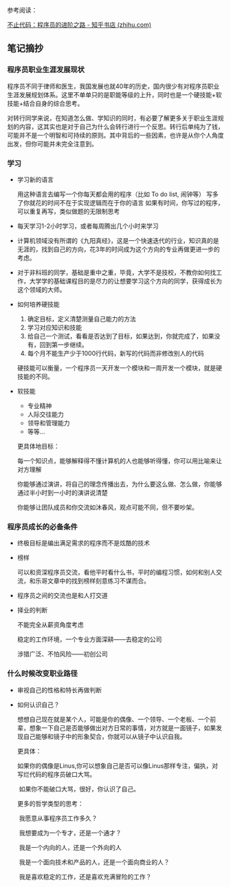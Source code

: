 参考阅读：

[不止代码：程序员的进阶之路 - 知乎书店 (zhihu.com)](https://www.zhihu.com/pub/book/119633220)

## 笔记摘抄

### 程序员职业生涯发展现状
程序员不同于律师和医生，我国发展也就40年的历史，国内很少有对程序员职业生涯发展规划体系。这里不单单只的是职能等级的上升，同时也是一个硬技能+软技能+结合自身的综合思考。

对转行同学来说，在知道怎么做、学知识的同时，有必要了解更多关于职业生涯规划的内容，这其实也是对于自己为什么会转行进行一个反思。转行后单纯为了钱，可能并不是一个明智和可持续的原则。其中背后的一些因素，也许是从你个人角度出发，但你可能并未完全注意到。

### 学习
- 学习新的语言

  用这种语言去编写一个你每天都会用的程序（比如 To do list, 闹钟等）
  写多了你就花的时间不在于实现逻辑而在于你的语言
  如果有时间，你写过的程序，可以重复再写，类似做题的无限制思考

- 每天学习1-2小时学习，或者每周腾出几个小时来学习

- 计算机领域没有所谓的《九阳真经》，这是一个快速迭代的行业，知识真的是无涯的，找到自己的方向，花3年的时间成为这个方向的专业再做更进一步的考虑。

- 对于非科班的同学，基础是重中之重，毕竟，大学不是技校，不教你如何找工作，大学学的基础课程目的是尽力的让想要学习这个方向的同学，获得成长为这个领域的大师。

- 如何培养硬技能

  1. 确定目标，定义清楚测量自己能力的方法
  2. 学习对应知识和技能
  3. 给自己一个测试，看看是否达到了目标，如果达到，你就完成了，如果没有，回到第一步继续。
  4. 每个月不能生产少于1000行代码，新写的代码而非修改别人的代码

  硬技能可以衡量，一个程序员一天开发一个模块和一周开发一个模块，就是硬技能的不同。

- 软技能

  - 专业精神
  - 人际交往能力
  - 领导和管理能力
  - 等等...

  更具体地目标：

  ​	每一个知识点，能够解释得不懂计算机的人也能够听得懂，你可以用比喻来让对方理解

  ​	你能够通过演讲，将自己的理念传播出去，为什么要这么做、怎么做，你能够通过半小时到一小时的演讲说清楚

  ​	你能够让团队成员和你交流如沐春风，观点可能不同，但不要吵架。

### 程序员成长的必备条件

- 终极目标是编出满足需求的程序而不是炫酷的技术

- 榜样

  可以和资深程序员交流，看他平时看什么书，平时的编程习惯，如何和别人交流，和乐哥文章中的找到榜样刻意练习不谋而合。

- 程序员之间的交流也是和人打交道

- 择业的判断

  不能完全从薪资角度考虑

  稳定的工作环境，一个专业方面深耕——去稳定的公司

  涉猎广泛、不怕风险——初创公司

### 什么时候改变职业路径

- 审视自己的性格和特长再做判断

- 如何认识自己？

  想想自己现在就是某个人，可能是你的偶像、一个领导、一个老板、一个前辈，想象一下自己是否能够做出对方日常的事情，对方就是一面镜子，如果发现自己能够和镜子中的形象契合，你就可以从镜子中认识自我。

  更具体：

  ​	如果你的偶像是Linus,你可以想象自己是否可以像Linus那样专注，偏执，对写烂代码的程序员破口大骂。

  ​	如果你不能破口大骂，很好，你认识了自己。

  更多的哲学类型的思考：

  ​	我愿意从事程序员工作多久？

  ​	我想要成为一个专才，还是一个通才？

  ​	我是一个内向的人，还是一个外向的人

  ​	我是一个面向技术和产品的人，还是一个面向商业的人？

  ​	我是喜欢稳定的工作，还是喜欢充满冒险的工作？

  ​	